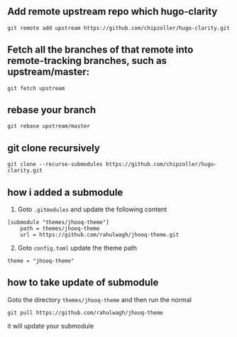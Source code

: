 ## Add remote upstream repo which hugo-clarity

```
git remote add upstream https://github.com/chipzoller/hugo-clarity.git   
```

## Fetch all the branches of that remote into remote-tracking branches, such as upstream/master:

```
git fetch upstream
```

## rebase your branch
```
git rebase upstream/master
```

## git clone recursively 
```
git clone --recurse-submodules https://github.com/chipzoller/hugo-clarity.git
```

## how i added  a submodule

1. Goto `.gitmodules` and update the following content 

```
[submodule "themes/jhooq-theme"]
	path = themes/jhooq-theme
	url = https://github.com/rahulwagh/jhooq-theme.git
```

2. Goto `config.toml` update the theme path

```
theme = "jhooq-theme"
```

## how to take update of submodule

Goto the directory `themes/jhooq-theme` and then run the normal 

```
git pull https://github.com/rahulwagh/jhooq-theme
```

it will update your submodule